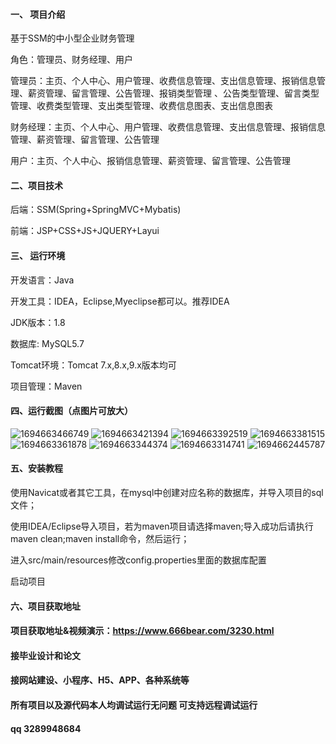 

#### 一、 项目介绍

基于SSM的中小型企业财务管理

角色：管理员、财务经理、用户

管理员：主页、个人中心、用户管理、收费信息管理、支出信息管理、报销信息管理、薪资管理、留言管理、公告管理、报销类型管理
、公告类型管理、留言类型管理、收费类型管理、支出类型管理、收费信息图表、支出信息图表

财务经理：主页、个人中心、用户管理、收费信息管理、支出信息管理、报销信息管理、薪资管理、留言管理、公告管理

用户：主页、个人中心、报销信息管理、薪资管理、留言管理、公告管理

#### 二、项目技术
后端：SSM(Spring+SpringMVC+Mybatis)

前端：JSP+CSS+JS+JQUERY+Layui
#### 三、 运行环境
开发语言：Java

开发工具：IDEA，Eclipse,Myeclipse都可以。推荐IDEA

JDK版本：1.8

数据库: MySQL5.7

Tomcat环境：Tomcat 7.x,8.x,9.x版本均可

项目管理：Maven

#### 四、运行截图（点图片可放大）
![1694663466749](https://github.com/666bears/finance/assets/143094776/505eb87f-ff5a-47f2-96b9-453f979602c8)
![1694663421394](https://github.com/666bears/finance/assets/143094776/9fc1be6a-af34-401e-92a1-0bad2d1aaa8f)
![1694663392519](https://github.com/666bears/finance/assets/143094776/2f3972b6-ef33-4c27-8334-a5a01152882c)
![1694663381515](https://github.com/666bears/finance/assets/143094776/4ac8ad3b-1dd4-4171-833e-a9e8b5909705)
![1694663361878](https://github.com/666bears/finance/assets/143094776/c16837c8-49aa-489a-96e8-b08f4b887cc4)
![1694663344374](https://github.com/666bears/finance/assets/143094776/77a756e3-3a7e-4557-929a-ff7111040fe2)
![1694663314741](https://github.com/666bears/finance/assets/143094776/49140bbd-e8a6-4203-b38c-5244f3140065)
![1694662445787](https://github.com/666bears/finance/assets/143094776/70e240a5-61d3-4908-ad27-684e6d250f30)




#### 五、安装教程
使用Navicat或者其它工具，在mysql中创建对应名称的数据库，并导入项目的sql文件；

使用IDEA/Eclipse导入项目，若为maven项目请选择maven;导入成功后请执行maven clean;maven install命令，然后运行；

进入src/main/resources修改config.properties里面的数据库配置

启动项目

#### 六、项目获取地址
#### 项目获取地址&视频演示：https://www.666bear.com/3230.html

#### 接毕业设计和论文
#### 接网站建设、小程序、H5、APP、各种系统等
#### 所有项目以及源代码本人均调试运行无问题 可支持远程调试运行
#### qq 3289948684



